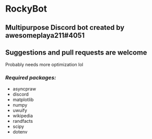 # RockyBot
## __Multipurpose Discord bot created by awesomeplaya211#4051__

## __Suggestions and pull requests are welcome__

Probably needs more optimization lol


### _Required packages:_
* asyncpraw
* discord
* matplotlib
* numpy
* uwuify
* wikipedia
* randfacts
* scipy
* dotenv
